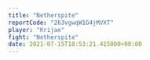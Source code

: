 ```yaml
---
title: "Netherspite"
reportCode: "263vgwqW1G4jMVXT"
player: "Krijae"
fight: "Netherspite"
date: 2021-07-15T18:53:21.415000+00:00
---
```

